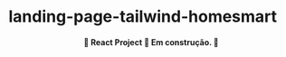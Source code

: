 # landing-page-tailwind-homesmart

<h4 align="center"> 
	🚧  React Project 🚀 Em construção.  🚧
</h4>


